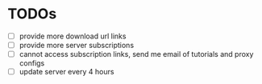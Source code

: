 
# TODOs
- [ ] provide more download url links
- [ ] provide more server subscriptions
- [ ] cannot access subscription links, send me email of tutorials and proxy configs
- [ ] update server every 4 hours